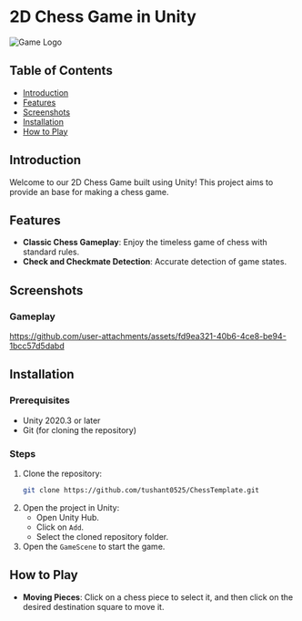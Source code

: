 # 2D Chess Game in Unity

![Game Logo](./images/logo.png)

## Table of Contents
- [Introduction](#introduction)
- [Features](#features)
- [Screenshots](#screenshots)
- [Installation](#installation)
- [How to Play](#how-to-play)


## Introduction

Welcome to our 2D Chess Game built using Unity! This project aims to provide an base for making a chess game.

## Features

- **Classic Chess Gameplay**: Enjoy the timeless game of chess with standard rules.
- **Check and Checkmate Detection**: Accurate detection of game states.

## Screenshots



### Gameplay
https://github.com/user-attachments/assets/fd9ea321-40b6-4ce8-be94-1bcc57d5dabd



## Installation

### Prerequisites

- Unity 2020.3 or later
- Git (for cloning the repository)

### Steps

1. Clone the repository:
    ```sh
    git clone https://github.com/tushant0525/ChessTemplate.git
    ```
2. Open the project in Unity:
    - Open Unity Hub.
    - Click on `Add`.
    - Select the cloned repository folder.
3. Open the `GameScene` to start the game.

## How to Play


- **Moving Pieces**: Click on a chess piece to select it, and then click on the desired destination square to move it.


